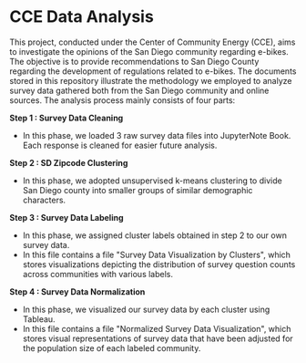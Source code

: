 # CCE Data Analysis
 This project, conducted under the Center of Community Energy (CCE), aims to investigate the opinions of the San Diego community regarding e-bikes. The objective is to provide recommendations to San Diego County regarding the development of regulations related to e-bikes.
 The documents stored in this repository illustrate the methodology we employed to analyze survey data gathered both from the San Diego community and online sources. The analysis process mainly consists of four parts:
 
 __Step 1 : Survey Data Cleaning__
 - In this phase, we loaded 3 raw survey data files into JupyterNote Book. Each response is cleaned for easier future analysis.

 __Step 2 : SD Zipcode Clustering__
 - In this phase, we adopted unsupervised k-means clustering to divide San Diego county into smaller groups of similar demographic characters.
 
 __Step 3 : Survey Data Labeling__
 - In this phase, we assigned cluster labels obtained in step 2 to our own survey data.
 - In this file contains a file "Survey Data Visualization by Clusters", which stores visualizations depicting the distribution of survey question counts across communities with various labels.
 
 __Step 4 : Survey Data Normalization__
 - In this phase, we visualized our survey data by each cluster using Tableau.
 - In this file contains a file "Normalized Survey Data Visualization", which stores visual representations of survey data that have been adjusted for the population size of each labeled community.
 
